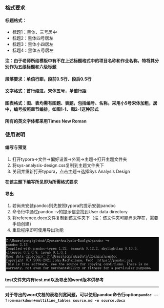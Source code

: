 ### 格式要求
#### 标题格式：
* 标题1：黑体、三号居中
* 标题2：黑体四号居左
* 标题3：黑体小四居左
* 标题4：黑体五号居左

**注：由于老师所给模板中有不在上述标题格式中的项目名称和作业名称，特将其分别作为五级标题和六级标题**

#### 段落要求：单倍行距，段前0.5行、段后0.5行
#### 文字格式：首行缩进，宋体五号，单倍行距
#### 图表格式：图、表均需有图题、表题，包括编号、名称。采用小5号宋体加粗，居中，编号按照章节编排，如图1-1、图2-1这种形式
**所有的英文字体都采用Times New Roman**
### 使用说明
#### 编写与预览
1. 打开typora->文件->偏好设置->外观->主题->打开主题文件夹
2. 将sys-analysis-design.css复制到主题文件夹下
3. 关闭并重新打开typora，点击主题->选择Sys Analysis Design

**在该主题下编写所见即为所需格式要求**

#### 导出
1. 若尚未安装pandoc则先按照typora的提示安装pandoc
2. 命令行中通过pandoc -v的提示信息找到User data directory
3. 将reference.docx文件复制到该文件夹下（注：该文件夹可能尚未存在，需要手动创建）
4. 重启程序即可使用导出功能

![image-20210911152513933](README.assets/image-20210911152513933.png)

**test文件夹内有test.md以及导出的word版本供参考**

---

**对于导出的word文档的表格列宽问题，可以使用pandoc命令行option`pandoc --from=markdown+multiline_tables source.md -o source.docx`**

